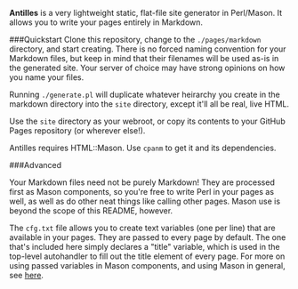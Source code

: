 **Antilles** is a very lightweight static, flat-file site generator in Perl/Mason. It allows you to write your pages entirely in Markdown.

###Quickstart
Clone this repository, change to the ```./pages/markdown``` directory, and start creating. There is no forced naming convention for your Markdown files, but keep in mind that their filenames will be used as-is in the generated site. Your server of choice may have strong opinions on how you name your files.

Running ```./generate.pl``` will duplicate whatever heirarchy you create in the markdown directory into the ```site``` directory, except it'll all be real, live HTML.

Use the ```site``` directory as your webroot, or copy its contents to your GitHub Pages repository (or wherever else!).

Antilles requires HTML::Mason. Use ```cpanm``` to get it and its dependencies.

###Advanced

Your Markdown files need not be purely Markdown! They are processed first as Mason components, so you're free to write Perl in your pages as well, as well as do other neat things like calling other pages. Mason use is beyond the scope of this README, however. 

The ```cfg.txt``` file allows you to create text variables (one per line) that are available in your pages. They are passed to every page by default. The one that's included here simply declares a "title" variable, which is used in the top-level autohandler to fill out the title element of every page. For more on using passed variables in Mason components, and using Mason in general, see [here](https://masonbook.houseabsolute.com/book/).




